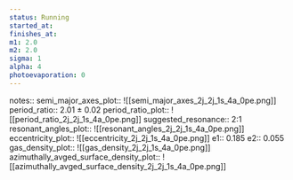 ```yaml
---
status: Running
started_at:
finishes_at:
m1: 2.0
m2: 2.0
sigma: 1
alpha: 4
photoevaporation: 0
---
```


notes::
semi_major_axes_plot:: ![[semi_major_axes_2j_2j_1s_4a_0pe.png]]
period_ratio:: 2.01 ± 0.02
period_ratio_plot:: ![[period_ratio_2j_2j_1s_4a_0pe.png]]
suggested_resonance:: 2:1
resonant_angles_plot:: ![[resonant_angles_2j_2j_1s_4a_0pe.png]]
eccentricity_plot:: ![[eccentricity_2j_2j_1s_4a_0pe.png]]
e1:: 0.185
e2:: 0.055
gas_density_plot:: ![[gas_density_2j_2j_1s_4a_0pe.png]]
azimuthally_avged_surface_density_plot:: ![[azimuthally_avged_surface_density_2j_2j_1s_4a_0pe.png]]
